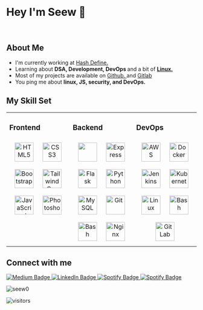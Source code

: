 <br>

# Hey I'm Seew 🦥
<br>

## About Me
<ul>
    <li> I'm currently working at 
        <a href="https://github.com/hash-define-organization">Hash Define.
        </a>
    </li>
    <li> Learning about 
        <strong>
        DSA,
        </strong> 
        <strong>
        Development,
        </strong>
        <strong>
        DevOps
        </strong>
         and a bit of 
        <strong>
            <a href="https://github.com/seew0/dotfiles">
            Linux.
            </a>
        </strong>
    </li>
    <li> Most of my projects are available on 
        <a href="https://github.com/Seew0">
        Github.
        </a>
        and
        <a href="https://gitlab.com/seew0"> 
        Gitlab
        </a>
    </li>
    <li> You ping me about 
        <strong>
        linux, JS, security, and DevOps.
        </strong>
    </li>
</ul>

## My Skill Set  
<table><tr><td valign="top" width="33%">



### Frontend  
<div align="center">    
<img style="margin: 10px" src="https://profilinator.rishav.dev/skills-assets/html5-original-wordmark.svg" alt="HTML5" height="50" />
<img style="margin: 10px" src="https://profilinator.rishav.dev/skills-assets/css3-original-wordmark.svg" alt="CSS3" height="50" />
<img style="margin: 10px" src="https://profilinator.rishav.dev/skills-assets/bootstrap-plain.svg" alt="Bootstrap" height="50" /> 
<img style="margin: 10px" src="https://profilinator.rishav.dev/skills-assets/tailwindcss.svg" alt="TailwindCss" height="50" />   
<img style="margin: 10px" src="https://profilinator.rishav.dev/skills-assets/javascript-original.svg" alt="JavaScript" height="50" />   
<img style="margin: 10px" src="https://profilinator.rishav.dev/skills-assets/photoshop-plain.svg" alt="Photoshop" height="50" />  
</div>

</td><td valign="top" width="33%">



### Backend  
<div align="center">  
<img style="margin: 10px" src="https://profilinator.rishav.dev/skills-assets/nodejs-original-wordmark.svg" height="50"/>
<img style="margin:  10px" src="https://profilinator.rishav.dev/skills-assets/express-original-wordmark.svg" alt="Express" height="50" />
<img style="margin: 10px" src="https://profilinator.rishav.dev/skills-assets/flask.png" alt="Flask" height="50" /> 
<img style="margin: 10px" src="https://profilinator.rishav.dev/skills-assets/python-original.svg" alt="Python" height="50"/>
<!-- <img style="margin: 10px" src="https://profilinator.rishav.dev/skills-assets/mongodb-original-wordmark.svg" alt="MongoDB" height="50"/> -->
<img style="margin: 10px" src="https://profilinator.rishav.dev/skills-assets/mysql-original-wordmark.svg" alt="MySQL" height="50" />  
<img style="margin: 10px" src="https://profilinator.rishav.dev/skills-assets/git-scm-icon.svg" alt="Git" height="50" />  
<img style="margin: 10px" src="https://profilinator.rishav.dev/skills-assets/gnu_bash-icon.svg" alt="Bash" height="50" />  
<img style="margin: 10px" src="https://profilinator.rishav.dev/skills-assets/nginx-original.svg" alt="Nginx" height="50" />  
 
</div>

</td><td valign="top" width="33%">



### DevOps  
<div align="center">  
<img style="margin: 10px" src="https://profilinator.rishav.dev/skills-assets/amazonwebservices-original-wordmark.svg" alt="AWS" height="50" />  
<!-- <img style="margin: 10px" src="https://profilinator.rishav.dev/skills-assets/google_cloud-icon.svg" alt="GCP" height="50" />   -->
<img style="margin: 10px" src="https://profilinator.rishav.dev/skills-assets/docker-original-wordmark.svg" alt="Docker" height="50" />
<img style="margin: 10px" src="https://profilinator.rishav.dev/skills-assets/jenkins-icon.svg" alt="Jenkins" height="50"/>
<img style="margin: 10px" src="https://profilinator.rishav.dev/skills-assets/kubernetes-icon.svg" alt="Kubernetes" height="50" />  
<img style="margin: 10px" src="https://profilinator.rishav.dev/skills-assets/linux-original.svg" alt="Linux" height="50" />  
<img style="margin: 10px" src="https://profilinator.rishav.dev/skills-assets/gnu_bash-icon.svg" alt="Bash" height="50" />  
<img style="margin: 10px" src="https://profilinator.rishav.dev/skills-assets/gitlab.svg" alt="GitLab" height="50" />  
</div>

</td></tr></table>  


## Connect with me 
<p> 
    <a href="https://medium.com/@miglanidevansh83">
        <img src="https://img.shields.io/badge/-Medium-14c767?style=flat-square&amp;&amp;logo=Medium&amp;link=https://medium.com/@miglanidevansh83" alt="Medium Badge">
    </a> 
    <a href="https://www.linkedin.com/in/devansh-miglani-416b25227/">
        <img src="https://img.shields.io/badge/-LinkedIn-0077B5?style=flat-square&amp;&amp;logo=LinkedIn&amp;link=https://www.linkedin.com/in/devansh-miglani-416b25227/" alt="LinkedIn Badge">
    </a> 
    <a href="https://open.spotify.com/user/t7ldt174ttnbzlgs3kflptezv?si=69948b37e0ee41b6">
        <img src="https://img.shields.io/badge/-Spotify-1ED760?style=flat-square&amp;labelColor=fff&amp;logo=Spotify&amp;link=https://open.spotify.com/user/t7ldt174ttnbzlgs3kflptezv?si=69948b37e0ee41b6" alt="Spotify Badge">
    </a>
    <a href="https://steamcommunity.com/id/seewhoo/">
        <img src="https://img.shields.io/badge/-Steam-0000b3?style=flat-square&amp;logo=Steam&amp;link=https://open.spotify.com/user/t7ldt174ttnbzlgs3kflptezv?si=69948b37e0ee41b6" alt="Spotify Badge">
    </a>
<!--     <a href="http://discordapp.com/users/450097292608012318">
        <img src="https://img.shields.io/badge/-Discord-7289da?style=flat-sqaure%amp;logo=Discord&amp;link=http://discordapp.com/users/450097292608012318" alt="Discord badge">
    </a> -->
</p>
<img src="https://github-readme-stats.vercel.app/api?username=seew0&show_icons=true&count_private=true" alt="seew0" />
<p><img src="https://visitor-badge.glitch.me/badge?page_id=seew0.seew0" alt="visitors"></p>

